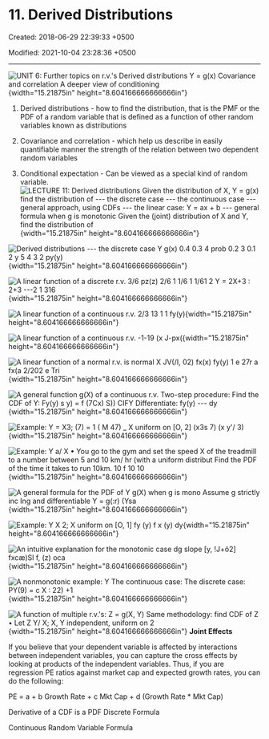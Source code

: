 # 11. Derived Distributions

Created: 2018-06-29 22:39:33 +0500

Modified: 2021-10-04 23:28:36 +0500

---

![UNIT 6: Further topics on r.v.'s Derived distributions Y = g(x) Covariance and correlation A deeper view of conditioning ](media/Intro---Syllabus_11.-Derived-Distributions-image1.png){width="15.21875in" height="8.604166666666666in"}
1.  Derived distributions - how to find the distribution, that is the PMF or the PDF of a random variable that is defined as a function of other random variables known as distributions

2.  Covariance and correlation - which help us describe in easily quantifiable manner the strength of the relation between two dependent random variables

3.  Conditional expectation - Can be viewed as a special kind of random variable.![LECTURE 11: Derived distributions Given the distribution of X, Y = g(x) find the distribution of --- the discrete case --- the continuous case --- general approach, using CDFs --- the linear case: Y = ax + b --- general formula when g is monotonic Given the (joint) distribution of X and Y, find the distribution of ](media/Intro---Syllabus_11.-Derived-Distributions-image2.png){width="15.21875in" height="8.604166666666666in"}

![Derived distributions --- the discrete case Y g(x) 0.4 0.3 4 prob 0.2 3 0.1 2 y 5 4 3 2 py(y) ](media/Intro---Syllabus_11.-Derived-Distributions-image3.png){width="15.21875in" height="8.604166666666666in"}

![A linear function of a discrete r.v. 3/6 pz(z) 2/6 1 1/6 1 1/61 2 Y = 2X+3 : 2+3 ---2 1 316 ](media/Intro---Syllabus_11.-Derived-Distributions-image4.png){width="15.21875in" height="8.604166666666666in"}

![A linear function of a continuous r.v. 2/3 13 1 1 fy(y) ](media/Intro---Syllabus_11.-Derived-Distributions-image5.png){width="15.21875in" height="8.604166666666666in"}

![A linear function of a continuous r.v. -1-19 (x J-px( ](media/Intro---Syllabus_11.-Derived-Distributions-image6.png){width="15.21875in" height="8.604166666666666in"}

![A linear function of a normal r.v. is normal X JV(/I, 02) fx(x) fy(y) 1 e 27r a fx(a 2/202 e Tri ](media/Intro---Syllabus_11.-Derived-Distributions-image7.png){width="15.21875in" height="8.604166666666666in"}

![A general function g(X) of a continuous r.v. Two-step procedure: Find the CDF of Y: Fy(y) s y) = f (7Cx) S)) CIFY Differentiate: fy(y) --- dy ](media/Intro---Syllabus_11.-Derived-Distributions-image8.png){width="15.21875in" height="8.604166666666666in"}

![Example: Y = X3; (7) = 1 ( M 47) _ X uniform on [O, 2] (x3s 7) (x y'/ 3) ](media/Intro---Syllabus_11.-Derived-Distributions-image9.png){width="15.21875in" height="8.604166666666666in"}

![Example: Y a/ X • You go to the gym and set the speed X of the treadmill to a number between 5 and 10 km/ hr (with a uniform distribut Find the PDF of the time it takes to run 10km. 10 f 10 10 ](media/Intro---Syllabus_11.-Derived-Distributions-image10.png){width="15.21875in" height="8.604166666666666in"}

![A general formula for the PDF of Y g(X) when g is mono Assume g strictly inc Ing and differentiable Y = g(:r) (Ysa ](media/Intro---Syllabus_11.-Derived-Distributions-image11.png){width="15.21875in" height="8.604166666666666in"}

![Example: Y X 2; X uniform on [O, 1] fy (y) f x (y) dy ](media/Intro---Syllabus_11.-Derived-Distributions-image12.png){width="15.21875in" height="8.604166666666666in"}

![An intuitive explanation for the monotonic case dg slope [y, !J+ö2] fxcæ)Sl f, (z) oca ](media/Intro---Syllabus_11.-Derived-Distributions-image13.png){width="15.21875in" height="8.604166666666666in"}

![A nonmonotonic example: Y The continuous case: The discrete case: PY(9) = c X : 22) +1 ](media/Intro---Syllabus_11.-Derived-Distributions-image14.png){width="15.21875in" height="8.604166666666666in"}

![A function of multiple r.v.'s: Z = g(X, Y) Same methodology: find CDF of Z • Let Z Y/ X; X, Y independent, uniform on 2 ](media/Intro---Syllabus_11.-Derived-Distributions-image15.png){width="15.21875in" height="8.604166666666666in"}
**Joint Effects**

If you believe that your dependent variable is affected by interactions between independent variables, you can capture the cross effects by looking at products of the independent variables. Thus, if you are regression PE ratios against market cap and expected growth rates, you can do the following:

PE = a + b Growth Rate + c Mkt Cap + d (Growth Rate * Mkt Cap)

Derivative of a CDF is a PDF
Discrete Formula

Continuous Random Variable Formula

